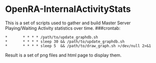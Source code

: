 OpenRA-InternalActivityStats
============================
This is a set of scripts used to gather and build Master Server Playing/Waiting Activity statistics over time.
###crontab:
```
*       * * * * /path/to/update_graphdb.sh
*       * * * * sleep 30 && /path/to/update_graphdb.sh
*       * * * * sleep 5  && /path/to/draw_graph.sh >/dev/null 2>&1
```

Result is a set of png files and html page to display them.
